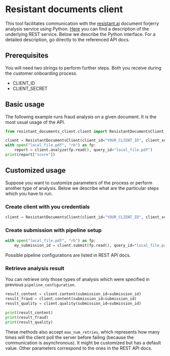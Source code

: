 # Resistant documents client

This tool facilitates communication with the [resistant.ai](https://resistant.ai/products/documents/) document forjerry analysis service using
Python. [Here](https://pdf.resistant.ai/docs/v2-preview.html) you can find a description of the underlying REST service. Below we describe the Python
interface. For a detailed description, go directly to the referenced API docs.

## Prerequisites

You will need two strings to perform further steps. Both you receive during the customer onboarding process.

- CLIENT_ID
- CLIENT_SECRET

## Basic usage

The following example runs fraud analysis on a given document. It is the most usual usage of the API.

```python
from resistant_documents_client.client import ResistantDocumentsClient

client = ResistantDocumentsClient(client_id="YOUR_CLIENT_ID", client_secret="YOUR_CLIENT_SECRET")
with open("local_file.pdf", "rb") as fp:
    report = client.analyze(fp.read(), query_id="local_file.pdf")
print(report["score"])
``` 

## Customized usage

Suppose you want to customize parameters of the process or perform another type of analysis. Below we describe what are the particular steps which you
have to run.

### Create client with you credentials

```python
client = ResistantDocumentsClient(client_id="YOUR_CLIENT_ID", client_secret="YOUR_CLIENT_SECRET")
```

### Create submission with pipeline setup

```python
with open("local_file.pdf", "rb") as fp:
    my_submission_id = client.submit(fp.read(), query_id="local_file.pdf", pipeline_configuration="CONTENT_AFTER_FRAUD_AFTER_QUALITY")
```

Possible pipeline configurations are listed in REST API docs.
### Retrieve analysis result
You can retrieve only those types of analysis which were specified in previous `pipeline_configuration`.

```python
result_content = client.content(submission_id=submission_id)
result_fraud = client.content(submission_id=submission_id)
result_quality = client.quality(submission_id=submission_id)

print(result_content)
print(result_fraud)
print(result_quality)
```
These methods also accept `max_num_retries`, which represents how many times will the client poll the server before failing (because the communication is asynchronous). It might be customized but has a default
value. Other parameters correspond to the ones in the REST API docs.